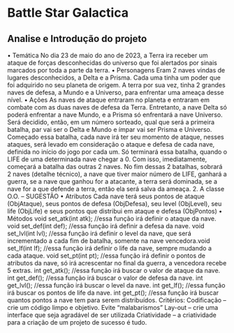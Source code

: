 # Battle Star Galactica 

## Analise e Introdução do projeto

• Temática
No dia 23 de maio do ano de 2023, a Terra ira receber um ataque de forças desconhecidas do universo que
foi alertados por sinais marcados por toda a parte da terra.
• Personagens
Eram 2 naves vindas de lugares desconhecidos, a Delta e a Prisma. Cada uma tinha um poder que foi
adquirido no seu planeta de origem. A terra por sua vez, tinha 2 grandes naves de defesa, a Mundo e a
Universo, para enfrentar uma ameaça desse nível.
• Ações
As naves de ataque entraram no planeta e entraram em combate com as duas naves de defesa da Terra.
Entretanto, a nave Delta só poderá enfrentar a nave Mundo, e a Prisma só enfrentará a nave Universo. Será
decidido, então, em um número sorteado, qual que será a primeira batalha, par vai ser o Delta e Mundo e
ímpar vai ser Prisma e Universo. Começado essa batalha, cada nave irá ter seu momento de ataque, nesses
ataques, será levado em consideração o ataque e defesa de cada nave, definida no início do jogo por cada
um. Só terminará essa batalha, quando o LIFE de uma determinada nave chegar a 0. Com isso,
imediatamente, começará a batalha das outras 2 naves.
No fim dessas 2 batalhas, sobrará 2 naves (detalhe técnico), a nave que tiver maior número de LIFE,
ganhará a guerra, se a nave que ganhou for a atacante, a terra será dominada, se a nave for a que defende
a terra, então ela será salva da ameaça.
2. A classe O.O. – SUGESTÃO
• Atributos
Cada nave terá seus pontos de ataque (ObjAtaque), seus pontos de defesa (ObjDefesa), seu level
(ObjLevel), seu life (ObjLife) e seus pontos que distribui em ataque e defesa (ObjPontos)
• Métodos
void set_atk(int atk); //essa função irá definir o ataque da nave.
void set_def(int def); //essa função irá definir a defesa da nave.
void set_lvl(int lvl); //essa função irá definir o level da nave, que será incrementado a cada fim de batalha,
somente na nave vencedora.void set_lf(int lf); //essa função irá definir o life da nave, sempre mudando a cada ataque.
void set_pt(int pt); //essa função irá definir o pontos de atributos da nave, só irá acrescentar no final da
guerra, a vencedora recebe 5 extras.
int get_atk(); //essa função irá buscar o valor de ataque da nave.
int get_def(); //essa função irá buscar o valor de defesa da nave.
int get_lvl(); //essa função irá buscar o level da nave.
int get_lf(); //essa função irá buscar os pontos de life da nave.
int get_pt(); //essa função irá buscar quantos pontos a nave tem para serem distribuídos.
Critérios:
Codificação – crie um código limpo e objetivo. Evite “malabarismos”
Lay-out – crie uma interface que seja agradável de ser utilizada
Criatividade – a criatividade para a criação de um projeto de sucesso é tudo.